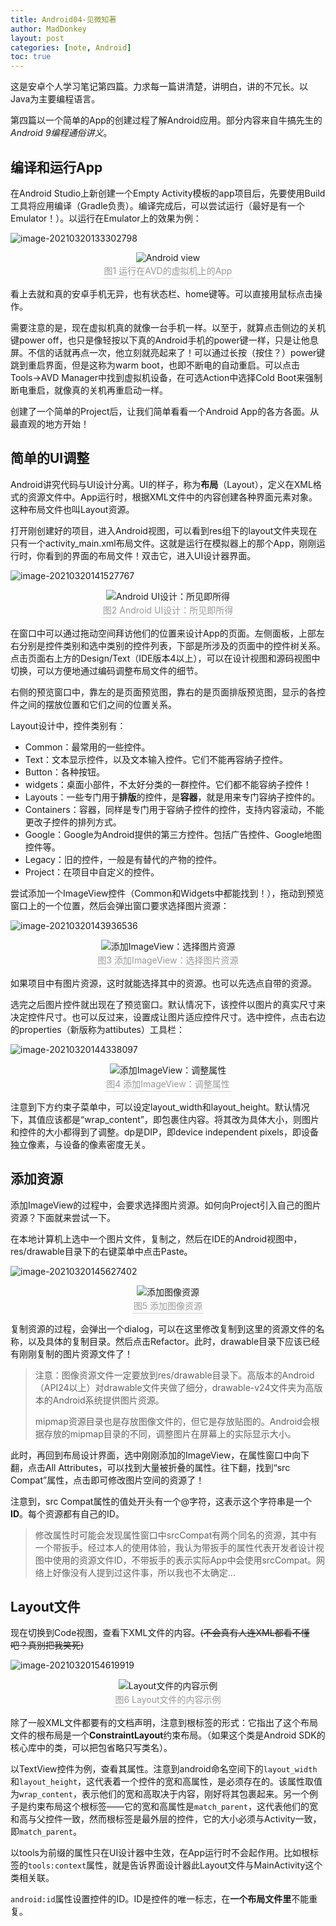 ```yaml
---
title: Android04-见微知著
author: MadDonkey
layout: post
categories: [note, Android]
toc: true
---
```

这是安卓个人学习笔记第四篇。力求每一篇讲清楚，讲明白，讲的不冗长。以Java为主要编程语言。

第四篇以一个简单的App的创建过程了解Android应用。部分内容来自牛搞先生的*Android 9编程通俗讲义*。

## 编译和运行App

在Android Studio上新创建一个Empty Activity模板的app项目后，先要使用Build工具将应用编译（Gradle负责）。编译完成后，可以尝试运行（最好是有一个Emulator！）。以运行在Emulator上的效果为例：

![image-20210320133302798](../assets/postResources/image-20210320133302798.png)

<center>    <img src="{{'assets/postResources/image-20210320133302798.png'|relative_url}}" alt="Android view" />    <br>    <div style="color:orange; border-bottom: 1px solid #d9d9d9;    display: inline-block;    color: #999;    padding: 2px;">图1 运行在AVD的虚拟机上的App</div> </center>

看上去就和真的安卓手机无异，也有状态栏、home键等。可以直接用鼠标点击操作。

需要注意的是，现在虚拟机真的就像一台手机一样。以至于，就算点击侧边的关机键power off，也只是像轻按以下真的Android手机的power键一样，只是让他息屏。不信的话就再点一次，他立刻就亮起来了！可以通过长按（按住？）power键跳到重启界面，但是这称为warm boot，也即不断电的自动重启。可以点击Tools→AVD Manager中找到虚拟机设备，在可选Action中选择Cold Boot来强制断电重启，就像真的关机再重启动一样。

创建了一个简单的Project后，让我们简单看看一个Android App的各方各面。从最直观的地方开始！

## 简单的UI调整

Android讲究代码与UI设计分离。UI的样子，称为**布局**（Layout），定义在XML格式的资源文件中。App运行时，根据XML文件中的内容创建各种界面元素对象。这种布局文件也叫Layout资源。

打开刚创建好的项目，进入Android视图，可以看到res组下的layout文件夹现在只有一个activity_main.xml布局文件。这就是运行在模拟器上的那个App，刚刚运行时，你看到的界面的布局文件！双击它，进入UI设计器界面。

![image-20210320141527767](../assets/postResources/image-20210320141527767.png)

<center>    <img src="{{'assets/postResources/image-20210320141527767.png'|relative_url}}" alt="Android UI设计：所见即所得" />    <br>    <div style="color:orange; border-bottom: 1px solid #d9d9d9;    display: inline-block;    color: #999;    padding: 2px;">图2 Android UI设计：所见即所得</div> </center>

在窗口中可以通过拖动空间拜访他们的位置来设计App的页面。左侧面板，上部左右分别是控件类别和选中类别的控件列表，下部是所涉及的页面中的控件树关系。点击页面右上方的Design/Text（IDE版本4以上），可以在设计视图和源码视图中切换，可以方便地通过编码调整布局文件的细节。

右侧的预览窗口中，靠左的是页面预览图，靠右的是页面排版预览图，显示的各控件之间的摆放位置和它们之间的位置关系。

Layout设计中，控件类别有：

- Common：最常用的一些控件。
- Text：文本显示控件，以及文本输入控件。它们不能再容纳子控件。
- Button：各种按钮。
- widgets：桌面小部件，不太好分类的一群控件。它们都不能容纳子控件！
- Layouts：一些专门用于**排版**的控件，是**容器**，就是用来专门容纳子控件的。
- Containers：容器，同样是专门用于容纳子控件的控件，支持内容滚动，不能更改子控件的排列方式。
- Google：Google为Android提供的第三方控件。包括广告控件、Google地图控件等。
- Legacy：旧的控件，一般是有替代的产物的控件。
- Project：在项目中自定义的控件。

尝试添加一个ImageView控件（Common和Widgets中都能找到！），拖动到预览窗口上的一个位置，然后会弹出窗口要求选择图片资源：

![image-20210320143936536](../assets/postResources/image-20210320143936536.png)

<center>    <img src="{{'assets/postResources/image-20210320143936536.png'|relative_url}}" alt="添加ImageView：选择图片资源" />    <br>    <div style="color:orange; border-bottom: 1px solid #d9d9d9;    display: inline-block;    color: #999;    padding: 2px;">图3 添加ImageView：选择图片资源</div> </center>

如果项目中有图片资源，这时就能选择其中的资源。也可以先选点自带的资源。

选完之后图片控件就出现在了预览窗口。默认情况下，该控件以图片的真实尺寸来决定控件尺寸。也可以反过来，设置成让图片适应控件尺寸。选中控件，点击右边的properties（新版称为attibutes）工具栏：

![image-20210320144338097](../assets/postResources/image-20210320144338097.png)

<center>    <img src="{{'assets/postResources/image-20210320144338097.png'|relative_url}}" alt="添加ImageView：调整属性" />    <br>    <div style="color:orange; border-bottom: 1px solid #d9d9d9;    display: inline-block;    color: #999;    padding: 2px;">图4 添加ImageView：调整属性</div> </center>

注意到下方约束子菜单中，可以设定layout_width和layout_height。默认情况下，其值应该都是“wrap_content”，即包裹住内容。将其改为具体大小，则图片和控件的大小都得到了调整。dp是DIP，即device independent pixels，即设备独立像素，与设备的像素密度无关。

## 添加资源

添加ImageView的过程中，会要求选择图片资源。如何向Project引入自己的图片资源？下面就来尝试一下。

在本地计算机上选中一个图片文件，复制之，然后在IDE的Android视图中，res/drawable目录下的右键菜单中点击Paste。

![image-20210320145627402](../assets/postResources/image-20210320145627402.png)

<center>    <img src="{{'assets/postResources/image-20210320145627402.png'|relative_url}}" alt="添加图像资源" />    <br>    <div style="color:orange; border-bottom: 1px solid #d9d9d9;    display: inline-block;    color: #999;    padding: 2px;">图5 添加图像资源</div> </center>

复制资源的过程，会弹出一个dialog，可以在这里修改复制到这里的资源文件的名称，以及具体的复制目录。然后点击Refactor。此时，drawable目录下应该已经有刚刚复制的图片资源文件了！

>注意：图像资源文件一定要放到res/drawable目录下。高版本的Android（API24以上）对drawable文件夹做了细分，drawable-v24文件夹为高版本的Android系统提供图片资源。
>
>mipmap资源目录也是存放图像文件的，但它是存放贴图的。Android会根据存放的mipmap目录的不同，调整图片在屏幕上的实际显示大小。

此时，再回到布局设计界面，选中刚刚添加的ImageView，在属性窗口中向下翻，点击All Attributes，可以找到大量被折叠的属性。往下翻，找到“src Compat”属性，点击即可修改图片空间的资源了！

注意到，src Compat属性的值处开头有一个@字符，这表示这个字符串是一个**ID**。每个资源都有自己的ID。

>修改属性时可能会发现属性窗口中srcCompat有两个同名的资源，其中有一个带扳手。经过本人的使用体验，我认为带扳手的属性代表开发者设计视图中使用的资源文件ID，不带扳手的表示实际App中会使用srcCompat。网络上好像没有人提到过这件事，所以我也不太确定...

## Layout文件

现在切换到Code视图，查看下XML文件的内容。<del>(不会真有人连XML都看不懂吧？真别把我笑死)</del>

![image-20210320154619919](../assets/postResources/image-20210320154619919.png)

<center>    <img src="{{'assets/postResources/image-20210320154619919.png'|relative_url}}" alt="Layout文件的内容示例" />    <br>    <div style="color:orange; border-bottom: 1px solid #d9d9d9;    display: inline-block;    color: #999;    padding: 2px;">图6 Layout文件的内容示例</div> </center>

除了一般XML文件都要有的文档声明，注意到根标签的形式：它指出了这个布局文件的根布局是一个**ConstraintLayout**约束布局。（如果这个类是Android SDK的核心库中的类，可以把包省略只写类名）。

以TextView控件为例，查看其属性。注意到android命名空间下的`layout_width`和`layout_height`，这代表着一个控件的宽和高属性，是必须存在的。该属性取值为`wrap_content`，表示他们的宽和高取决于内容，刚好将其包裹起来。另一个例子是约束布局这个根标签——它的宽和高属性是`match_parent`，这代表他们的宽和高与父控件一致，然而根标签是最外层的控件，它的大小必须与Activity一致，即`match_parent`。

以tools为前缀的属性只在UI设计器中生效，在App运行时不会起作用。比如根标签的`tools:context`属性，就是告诉界面设计器此Layout文件与MainActivity这个类相关联。

`android:id`属性设置控件的ID。ID是控件的唯一标志，在**一个布局文件里**不能重复。

